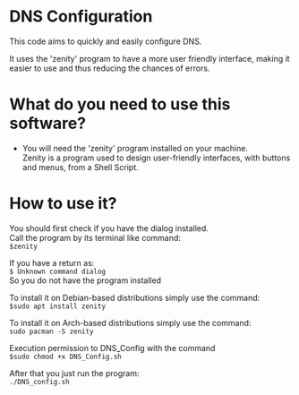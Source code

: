 
# DNS Configuration

This code aims to quickly and easily configure DNS.

It uses the 'zenity' program to have a more user friendly interface, making it easier to use and thus reducing the chances of errors.

# What do you need to use this software?
- You will need the 'zenity' program installed on your machine.<br/>
Zenity is a program used to design user-friendly interfaces, with buttons and menus, from a Shell Script.

# How to use it?
You should first check if you have the dialog installed.<br/>
Call the program by its terminal like command:<br/>
`$zenity`<br/>

If you have a return as:<br/>
`$ Unknown command dialog`<br/>
So you do not have the program installed<br/>

To install it on Debian-based distributions simply use the command:<br/>
`$sudo apt install zenity`<br/>

To install it on Arch-based distributions simply use the command:<br/>
`sudo pacman -S zenity`<br/>

Execution permission to DNS_Config with the command<br/>
`$sudo chmod +x DNS_Config.sh`<br/>

After that you just run the program:<br/>
`./DNS_config.sh`

